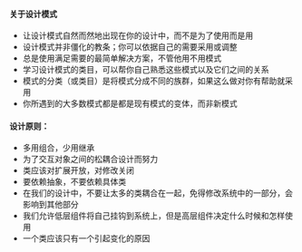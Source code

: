 #### 关于设计模式
- 让设计模式自然而然地出现在你的设计中，而不是为了使用而是用
- 设计模式并非僵化的教条；你可以依据自己的需要采用或调整
- 总是使用满足需要的最简单解决方案，不管他用不用模式
- 学习设计模式的类目，可以帮你自己熟悉这些模式以及它们之间的关系
- 模式的分类（或类目）是将模式分成不同的族群，如果这么做对你有帮助就采用
- 你所遇到的大多数模式都是都是现有模式的变体，而非新模式


#### 设计原则：
- 多用组合，少用继承
- 为了交互对象之间的松耦合设计而努力
- 类应该对扩展开放，对修改关闭
- 要依赖抽象，不要依赖具体类
- 在我们的设计中，不要让太多的类耦合在一起，免得修改系统中的一部分，会影响到其他部分
- 我们允许低层组件将自己挂钩到系统上，但是高层组件决定什么时候和怎样使用
- 一个类应该只有一个引起变化的原因
